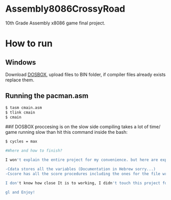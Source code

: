 # Assembly8086CrossyRoad
10th Grade Assembly x8086 game final project. 

# How to run
## Windows
Download [DOSBOX](https://sourceforge.net/projects/dosbox/files/latest/download), upload files to BIN folder, if compiler files already exists replace them.

## Running the pacman.asm
```sh
$ tasm cmain.asm
$ tlink cmain
$ cmain
```
##if DOSBOX proccesing is on the slow side
compiling takes a lot of time/ game running slow
than hit this command inside the bash:
```sh
$ cycles = max

#Where and how to finish?

I won't explain the entire project for my convenience. but here are explanations for my saving score procs:

-Cdata stores all the variables (Documentation in Hebrew sorry...)
-Cscore has all the score procedures including the ones for the file writing and reading.

I don't know how close It is to working, I didn't touch this project for almost a year now. 

gl and Enjoy!
